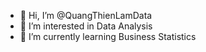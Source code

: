 - 👋 Hi, I’m @QuangThienLamData
- 👀 I’m interested in Data Analysis
- 🌱 I’m currently learning Business Statistics


<!---
QuangThienLamData/QuangThienLamData is a ✨ special ✨ repository because its `README.md` (this file) appears on your GitHub profile.
You can click the Preview link to take a look at your changes.
--->
